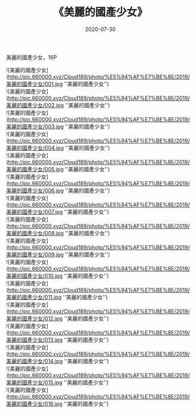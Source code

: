 ﻿---
layout: post
title:  《美麗的國產少女》
date:   2020-07-30
img: http://pic.660000.xyz/Cloud189/photo/%E5%94%AF%E7%BE%8E/2019/美麗的國產少女/000.jpg
categories: [美女, 清纯, 唯美]
---

美麗的國產少女，16P


![美麗的國產少女](http://pic.660000.xyz/Cloud189/photo/%E5%94%AF%E7%BE%8E/2019/美麗的國產少女/001.jpg ''美麗的國產少女'') <br>
![美麗的國產少女](http://pic.660000.xyz/Cloud189/photo/%E5%94%AF%E7%BE%8E/2019/美麗的國產少女/002.jpg ''美麗的國產少女'') <br>
![美麗的國產少女](http://pic.660000.xyz/Cloud189/photo/%E5%94%AF%E7%BE%8E/2019/美麗的國產少女/003.jpg ''美麗的國產少女'') <br>
![美麗的國產少女](http://pic.660000.xyz/Cloud189/photo/%E5%94%AF%E7%BE%8E/2019/美麗的國產少女/004.jpg ''美麗的國產少女'') <br>
![美麗的國產少女](http://pic.660000.xyz/Cloud189/photo/%E5%94%AF%E7%BE%8E/2019/美麗的國產少女/005.jpg ''美麗的國產少女'') <br>
![美麗的國產少女](http://pic.660000.xyz/Cloud189/photo/%E5%94%AF%E7%BE%8E/2019/美麗的國產少女/006.jpg ''美麗的國產少女'') <br>
![美麗的國產少女](http://pic.660000.xyz/Cloud189/photo/%E5%94%AF%E7%BE%8E/2019/美麗的國產少女/007.jpg ''美麗的國產少女'') <br>
![美麗的國產少女](http://pic.660000.xyz/Cloud189/photo/%E5%94%AF%E7%BE%8E/2019/美麗的國產少女/008.jpg ''美麗的國產少女'') <br>
![美麗的國產少女](http://pic.660000.xyz/Cloud189/photo/%E5%94%AF%E7%BE%8E/2019/美麗的國產少女/009.jpg ''美麗的國產少女'') <br>
![美麗的國產少女](http://pic.660000.xyz/Cloud189/photo/%E5%94%AF%E7%BE%8E/2019/美麗的國產少女/010.jpg ''美麗的國產少女'') <br>
![美麗的國產少女](http://pic.660000.xyz/Cloud189/photo/%E5%94%AF%E7%BE%8E/2019/美麗的國產少女/011.jpg ''美麗的國產少女'') <br>
![美麗的國產少女](http://pic.660000.xyz/Cloud189/photo/%E5%94%AF%E7%BE%8E/2019/美麗的國產少女/012.jpg ''美麗的國產少女'') <br>
![美麗的國產少女](http://pic.660000.xyz/Cloud189/photo/%E5%94%AF%E7%BE%8E/2019/美麗的國產少女/013.jpg ''美麗的國產少女'') <br>
![美麗的國產少女](http://pic.660000.xyz/Cloud189/photo/%E5%94%AF%E7%BE%8E/2019/美麗的國產少女/014.jpg ''美麗的國產少女'') <br>
![美麗的國產少女](http://pic.660000.xyz/Cloud189/photo/%E5%94%AF%E7%BE%8E/2019/美麗的國產少女/015.jpg ''美麗的國產少女'') <br>
![美麗的國產少女](http://pic.660000.xyz/Cloud189/photo/%E5%94%AF%E7%BE%8E/2019/美麗的國產少女/016.jpg ''美麗的國產少女'') <br>
